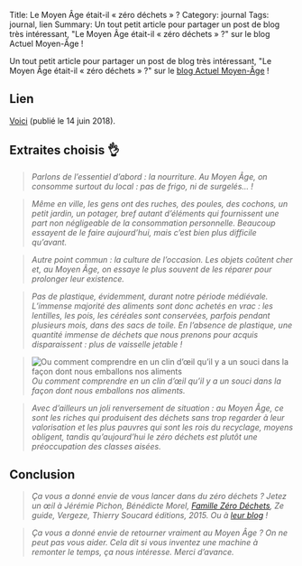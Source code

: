 Title: Le Moyen Âge était-il « zéro déchets » ?
Category: journal
Tags: journal, lien
Summary: Un tout petit article pour partager un post de blog très intéressant, "Le Moyen Âge était-il « zéro déchets » ?" sur le blog Actuel Moyen-Âge !

Un tout petit article pour partager un post de blog très intéressant, "Le Moyen Âge était-il « zéro déchets » ?" sur le [blog Actuel Moyen-Âge](https://actuelmoyenage.wordpress.com/) !

## Lien

[Voici](https://actuelmoyenage.wordpress.com/2018/06/14/le-moyen-age-etait-il-zero-dechets/) (publié le 14 juin 2018).

## Extraites choisis :ok_hand:

> *Parlons de l’essentiel d’abord : la nourriture. Au Moyen Âge, on consomme surtout du local : pas de frigo, ni de surgelés… !*

> *Même en ville, les gens ont des ruches, des poules, des cochons, un petit jardin, un potager, bref autant d’éléments qui fournissent une part non négligeable de la consommation personnelle. Beaucoup essayent de le faire aujourd’hui, mais c’est bien plus difficile qu’avant.*

> *Autre point commun : la culture de l’occasion. Les objets coûtent cher et, au Moyen Âge, on essaye le plus souvent de les réparer pour prolonger leur existence.*

> *Pas de plastique, évidemment, durant notre période médiévale. L’immense majorité des aliments sont donc achetés en vrac : les lentilles, les pois, les céréales sont conservées, parfois pendant plusieurs mois, dans des sacs de toile. En l’absence de plastique, une quantité immense de déchets que nous prenons pour acquis disparaissent : plus de vaisselle jetable !*

> ![Ou comment comprendre en un clin d’œil qu’il y a un souci dans la façon dont nous emballons nos aliments](https://actuelmoyenage.files.wordpress.com/2018/06/3.jpg)
> *Ou comment comprendre en un clin d’œil qu’il y a un souci dans la façon dont nous emballons nos aliments.*

> *Avec d’ailleurs un joli renversement de situation : au Moyen Âge, ce sont les riches qui produisent des déchets sans trop regarder à leur valorisation et les plus pauvres qui sont les rois du recyclage, moyens obligent, tandis qu’aujourd’hui le zéro déchets est plutôt une préoccupation des classes aisées.*

## Conclusion

> *Ça vous a donné envie de vous lancer dans du zéro déchets ? Jetez un œil à Jérémie Pichon, Bénédicte Morel, [Famille Zéro Déchets](http://www.famillezerodechet.com/), Ze guide, Vergeze, Thierry Soucard éditions, 2015. Ou à [leur blog](http://www.famillezerodechet.com/) !*

> *Ça vous a donné envie de retourner vraiment au Moyen Âge ? On ne peut pas vous aider. Cela dit si vous inventez une machine à remonter le temps, ça nous intéresse. Merci d’avance.*
